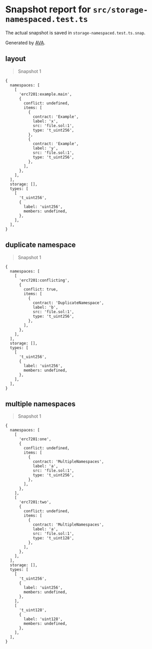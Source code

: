 # Snapshot report for `src/storage-namespaced.test.ts`

The actual snapshot is saved in `storage-namespaced.test.ts.snap`.

Generated by [AVA](https://avajs.dev).

## layout

> Snapshot 1

    {
      namespaces: [
        [
          'erc7201:example.main',
          {
            conflict: undefined,
            items: [
              {
                contract: 'Example',
                label: 'x',
                src: 'file.sol:1',
                type: 't_uint256',
              },
              {
                contract: 'Example',
                label: 'y',
                src: 'file.sol:1',
                type: 't_uint256',
              },
            ],
          },
        ],
      ],
      storage: [],
      types: [
        [
          't_uint256',
          {
            label: 'uint256',
            members: undefined,
          },
        ],
      ],
    }

## duplicate namespace

> Snapshot 1

    {
      namespaces: [
        [
          'erc7201:conflicting',
          {
            conflict: true,
            items: [
              {
                contract: 'DuplicateNamespace',
                label: 'b',
                src: 'file.sol:1',
                type: 't_uint256',
              },
            ],
          },
        ],
      ],
      storage: [],
      types: [
        [
          't_uint256',
          {
            label: 'uint256',
            members: undefined,
          },
        ],
      ],
    }

## multiple namespaces

> Snapshot 1

    {
      namespaces: [
        [
          'erc7201:one',
          {
            conflict: undefined,
            items: [
              {
                contract: 'MultipleNamespaces',
                label: 'a',
                src: 'file.sol:1',
                type: 't_uint256',
              },
            ],
          },
        ],
        [
          'erc7201:two',
          {
            conflict: undefined,
            items: [
              {
                contract: 'MultipleNamespaces',
                label: 'a',
                src: 'file.sol:1',
                type: 't_uint128',
              },
            ],
          },
        ],
      ],
      storage: [],
      types: [
        [
          't_uint256',
          {
            label: 'uint256',
            members: undefined,
          },
        ],
        [
          't_uint128',
          {
            label: 'uint128',
            members: undefined,
          },
        ],
      ],
    }
